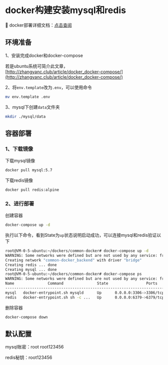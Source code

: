 # docker构建安装mysql和redis

🎉 docker部署详细文档：<a href="http://zhangyanc.club/article/docker_mysql_redis/">点击查阅</a>

## 环境准备
1、安装完成docker和docker-compose

若是ubuntu系统可简介此文章，[http://zhangyanc.club/article/docker_docker-compose/](http://zhangyanc.club/article/docker_docker-compose/)

2、将`env.template`改为`.env`，可以使用命令
```bash
mv env.template .env
```
3、mysql下创建`data`文件夹
```bash
mkdir ./mysql/data
```
## 容器部署
### 1、下载镜像
下载mysql镜像
```bash
docker pull mysql:5.7
```
下载redis镜像
```bash
docker pull redis:alpine
```
### 2、进行部署
创建容器
```bash
docker-compose up -d
```
执行以下命令，看到State为`up`状态说明启动成功，可以连接mysql和redis验证以下
```bash
root@VM-0-5-ubuntu:~/dockers/common-docker# docker-compose up -d
WARNING: Some networks were defined but are not used by any service: frontend
Creating network "common-docker_backend" with driver "bridge"
Creating redis ... done
Creating mysql ... done
root@VM-0-5-ubuntu:~/dockers/common-docker# docker-compose ps
WARNING: Some networks were defined but are not used by any service: frontend
Name               Command               State                 Ports              
----------------------------------------------------------------------------------
mysql   docker-entrypoint.sh mysqld      Up      0.0.0.0:3306->3306/tcp, 33060/tcp
redis   docker-entrypoint.sh sh -c ...   Up      0.0.0.0:6379->6379/tcp  
```

删除容器
```bash
docker-compose down
```

## 默认配置
mysql账密：root  root123456

redis秘钥：root123456